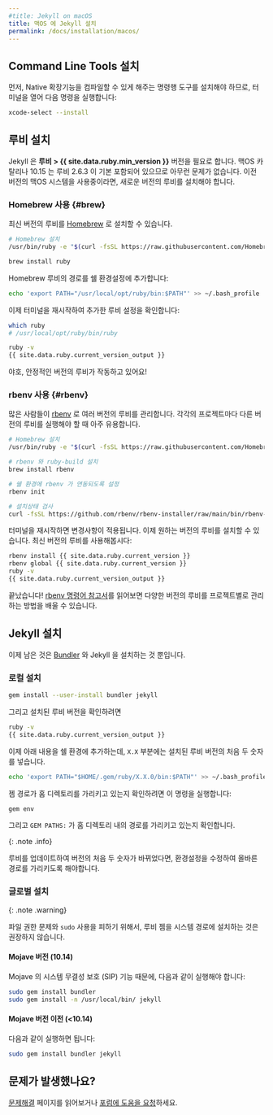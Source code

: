 ```yaml
---
#title: Jekyll on macOS
title: 맥OS 에 Jekyll 설치
permalink: /docs/installation/macos/
---
```


<!--
## Install Command Line Tools
-->
## Command Line Tools 설치
<!--
First, you need to install the command-line tools to be able to compile native extensions, open a terminal and run:
-->
먼저, Native 확장기능을 컴파일할 수 있게 해주는 명령행 도구를 설치해야 하므로, 터미널을 열어 다음 명령을 실행합니다:

```sh
xcode-select --install
```

<!--
## Install Ruby
-->
## 루비 설치

<!--
Jekyll requires **Ruby > {{ site.data.ruby.min_version }}**.
macOS Catalina 10.15 comes with ruby 2.6.3, so you're fine.
If you're running a previous macOS system, you'll have to install a newer version of Ruby.
-->
Jekyll 은 **루비 > {{ site.data.ruby.min_version }}** 버전을 필요로 합니다.
맥OS 카탈리나 10.15 는 루비 2.6.3 이 기본 포함되어 있으므로 아무런 문제가 없습니다.
이전 버전의 맥OS 시스템을 사용중이라면, 새로운 버전의 루비를 설치해야 합니다.

<!--
### With Homebrew {#brew}
-->
### Homebrew 사용 {#brew}
<!--
To run the latest Ruby version you need to install it through [Homebrew](https://brew.sh).
-->
최신 버전의 루비를 [Homebrew](https://brew.sh) 로 설치할 수 있습니다.

<!--
```sh
# Install Homebrew
/usr/bin/ruby -e "$(curl -fsSL https://raw.githubusercontent.com/Homebrew/install/master/install)"

brew install ruby
```
-->
```sh
# Homebrew 설치
/usr/bin/ruby -e "$(curl -fsSL https://raw.githubusercontent.com/Homebrew/install/master/install)"

brew install ruby
```

<!--
Add the brew ruby path to your shell config:
-->
Homebrew 루비의 경로를 쉘 환경설정에 추가합니다:

```bash
echo 'export PATH="/usr/local/opt/ruby/bin:$PATH"' >> ~/.bash_profile
```

<!--
Then relaunch your terminal and check your updated Ruby setup:
-->
이제 터미널을 재시작하여 추가한 루비 설정을 확인합니다:

```sh
which ruby
# /usr/local/opt/ruby/bin/ruby

ruby -v
{{ site.data.ruby.current_version_output }}
```

<!--
Yay, we are now running current stable Ruby!
-->
야호, 안정적인 버전의 루비가 작동하고 있어요!

<!--
### With rbenv {#rbenv}
-->
### rbenv 사용 {#rbenv}

<!--
People often use [rbenv](https://github.com/rbenv/rbenv) to manage multiple
Ruby versions. This is very useful when you need to be able to run a given Ruby version on a project.
-->
많은 사람들이 [rbenv](https://github.com/rbenv/rbenv) 로 여러 버전의 루비를
관리합니다. 각각의 프로젝트마다 다른 버전의 루비를 실행해야 할 때 아주 유용합니다.

<!--
```sh
# Install Homebrew
/usr/bin/ruby -e "$(curl -fsSL https://raw.githubusercontent.com/Homebrew/install/master/install)"

# Install rbenv and ruby-build
brew install rbenv

# Set up rbenv integration with your shell
rbenv init

# Check your installation
curl -fsSL https://github.com/rbenv/rbenv-installer/raw/master/bin/rbenv-doctor | bash
```
-->
```sh
# Homebrew 설치
/usr/bin/ruby -e "$(curl -fsSL https://raw.githubusercontent.com/Homebrew/install/master/install)"

# rbenv 와 ruby-build 설치
brew install rbenv

# 쉘 환경에 rbenv 가 연동되도록 설정
rbenv init

# 설치상태 검사
curl -fsSL https://github.com/rbenv/rbenv-installer/raw/main/bin/rbenv-doctor | bash
```

<!--
Restart your terminal for changes to take effect.
Now you can install the Ruby version of our choice, let's go with current latest stable Ruby:
-->
터미널을 재시작하면 변경사항이 적용됩니다.
이제 원하는 버전의 루비를 설치할 수 있습니다. 최신 버전의 루비를 사용해봅시다:

```sh
rbenv install {{ site.data.ruby.current_version }}
rbenv global {{ site.data.ruby.current_version }}
ruby -v
{{ site.data.ruby.current_version_output }}
```

<!--
That's it! Head over [rbenv command references](https://github.com/rbenv/rbenv#command-reference) to learn how to use different versions of Ruby in your projects.
-->
끝났습니다! [rbenv 명령어 참고서](https://github.com/rbenv/rbenv#command-reference)를 읽어보면 다양한 버전의 루비를 프로젝트별로 관리하는 방법을 배울 수 있습니다.

<!--
## Install Jekyll
-->
## Jekyll 설치

<!--
Now all that is left is installing [Bundler](/docs/ruby-101/#bundler) and Jekyll.
-->
이제 남은 것은 [Bundler](/docs/ruby-101/#bundler) 와 Jekyll 을 설치하는 것 뿐입니다.

<!--
### Local Install
-->
### 로컬 설치

```sh
gem install --user-install bundler jekyll
```

<!--
and then get your Ruby version using
-->
그리고 설치된 루비 버전을 확인하려면

```sh
ruby -v
{{ site.data.ruby.current_version_output }}
```

<!--
Then append your path file with the following, replacing the `X.X` with the first two digits of your Ruby version.
-->
이제 아래 내용을 쉘 환경에 추가하는데, `X.X` 부분에는 설치된 루비 버전의 처음 두 숫자를 넣습니다.

```bash
echo 'export PATH="$HOME/.gem/ruby/X.X.0/bin:$PATH"' >> ~/.bash_profile
```

<!--
To check that your gem paths point to your home directory run:
-->
젬 경로가 홈 디렉토리를 가리키고 있는지 확인하려면 이 명령을 실행합니다:

```sh
gem env
```

<!--
And check that `GEM PATHS:` points to a path in your home directory.
-->
그리고 `GEM PATHS:` 가 홈 디렉토리 내의 경로를 가리키고 있는지 확인합니다.

{: .note .info}
<!--
Every time you update Ruby to a version with a different first two digits, you will need to update your path to match.
-->
루비를 업데이트하여 버전의 처음 두 숫자가 바뀌었다면, 환경설정을 수정하여 올바른 경로를 가리키도록 해야합니다.

<!--
### Global Install
-->
### 글로벌 설치

{: .note .warning}
<!--
We strongly recommend against installing Ruby gems globally to avoid file permissions problems and using `sudo`.
-->
파일 권한 문제와 `sudo` 사용을 피하기 위해서, 루비 젬을 시스템 경로에 설치하는 것은 권장하지 않습니다.

<!--
#### On Mojave (10.14)
-->
#### Mojave 버전 (10.14) 

<!--
Because of SIP Protections in Mojave, you must run:
-->
Mojave 의 시스템 무결성 보호 (SIP) 기능 때문에, 다음과 같이 실행해야 합니다:

```sh
sudo gem install bundler
sudo gem install -n /usr/local/bin/ jekyll
```

<!--
#### Before Mojave (<10.14)
-->
#### Mojave 버전 이전 (<10.14) 

<!--
You only have to run:
-->
다음과 같이 실행하면 됩니다:

```sh
sudo gem install bundler jekyll
```

<!--
## Problems?
-->
## 문제가 발생했나요?

<!--
Check out the [troubleshooting](/docs/troubleshooting/) page or [ask for help on our forum](https://talk.jekyllrb.com).
-->
[문제해결](/docs/troubleshooting/) 페이지를 읽어보거나 [포럼에 도움을 요청](https://talk.jekyllrb.com)하세요.

